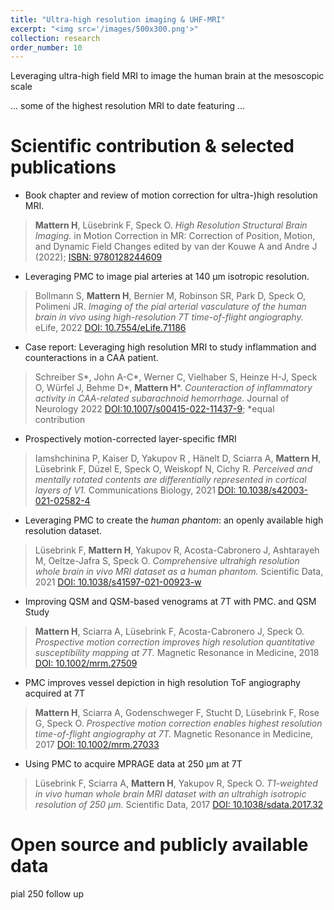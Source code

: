 ```yaml
---
title: "Ultra-high resolution imaging & UHF-MRI"
excerpt: "<img src='/images/500x300.png'>"
collection: research
order_number: 10
---
```


Leveraging ultra-high field MRI to image the human brain at the mesoscopic scale

... some of the highest resolution MRI to date featuring ...

# Scientific contribution & selected publications

* Book chapter and review of motion correction for ultra-)high resolution MRI.
>**Mattern H**, Lüsebrink F, Speck O.
*High Resolution Structural Brain Imaging.*
in Motion Correction in MR: Correction of Position, Motion, and Dynamic Field Changes edited by van der Kouwe A and Andre J (2022); 
[ISBN: 9780128244609](https://doi.org/10.1016/B978-0-12-824460-9.00014-5)

* Leveraging PMC to image pial arteries at 140 µm isotropic resolution.
>Bollmann S, **Mattern H**, Bernier M, Robinson SR, Park D, Speck O, Polimeni JR.
*Imaging of the pial arterial vasculature of the human brain in vivo using high-resolution 7T time-of-flight angiography.*
eLife, 2022
[DOI: 10.7554/eLife.71186](https://doi.org/10.7554/eLife.71186)

* Case report: Leveraging high resolution MRI to study inflammation and counteractions in a CAA patient.
>Schreiber S*, John A-C*, Werner C, Vielhaber S, Heinze H-J, Speck O, Würfel J, Behme
D*, **Mattern H***.
*Counteraction of inflammatory activity in CAA-related subarachnoid hemorrhage.*
Journal of Neurology 2022
[DOI:10.1007/s00415-022-11437-9](https://doi.org/10.1007/s00415-022-11437-9);
*equal contribution

* Prospectively motion-corrected layer-specific fMRI 
>Iamshchinina P, Kaiser D, Yakupov R , Hänelt D, Sciarra A, **Mattern H**, Lüsebrink F, Düzel E, Speck O, Weiskopf N, Cichy R.
*Perceived and mentally rotated contents are differentially represented in cortical layers of V1.*
Communications Biology, 2021
[DOI: 10.1038/s42003-021-02582-4](https://doi.org/10.1038/s42003-021-02582-4)

* Leveraging PMC to create the *human phantom*: an openly available high resolution dataset.
>Lüsebrink F, **Mattern H**, Yakupov R, Acosta-Cabronero J, Ashtarayeh M, Oeltze-Jafra S, Speck O.
*Comprehensive ultrahigh resolution whole brain in vivo MRI dataset as a human phantom.*
Scientific Data, 2021
[DOI: 10.1038/s41597-021-00923-w](https://doi.org/10.1038/s41597-021-00923-w)

* Improving QSM and QSM-based venograms at 7T with PMC.
and QSM Study
>**Mattern H**, Sciarra A, Lüsebrink F, Acosta-Cabronero J, Speck O.
*Prospective motion correction improves high resolution quantitative susceptibility mapping at 7T.*
Magnetic Resonance in Medicine, 2018
[DOI: 10.1002/mrm.27509](https://doi.org/10.1002/mrm.27509)

* PMC improves vessel depiction in high resolution ToF angiography acquired at 7T 
>**Mattern H**, Sciarra A, Godenschweger F, Stucht D, Lüsebrink F, Rose G, Speck O.
*Prospective motion correction enables highest resolution time-of-flight angiography at 7T.*
Magnetic Resonance in Medicine, 2017
[DOI: 10.1002/mrm.27033](https://doi.org/10.1002/mrm.27033)

* Using PMC to acquire MPRAGE data at 250 µm at 7T 
>Lüsebrink F, Sciarra A, **Mattern H**, Yakupov R, Speck O.
*T1-weighted in vivo human whole brain MRI dataset with an ultrahigh isotropic resolution of 250 µm.*
Scientific Data, 2017
[DOI: 10.1038/sdata.2017.32](https://doi.org/10.1038/sdata.2017.32)


# Open source and publicly available data

pial
250
follow up
